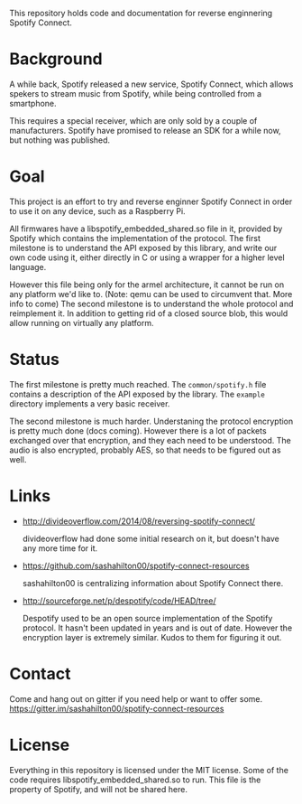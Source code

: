 This repository holds code and documentation for reverse enginnering
Spotify Connect.

# Background
A while back, Spotify released a new service, Spotify Connect, which allows
spekers to stream music from Spotify, while being controlled from a smartphone.

This requires a special receiver, which are only sold by a couple of manufacturers.
Spotify have promised to release an SDK for a while now, but nothing was published.

# Goal
This project is an effort to try and reverse enginner Spotify Connect in order
to use it on any device, such as a Raspberry Pi.

All firmwares have a libspotify_embedded_shared.so file in it, provided by
Spotify which contains the implementation of the protocol.
The first milestone is to understand the API exposed by this library, and write
our own code using it, either directly in C or using a wrapper for a higher
level language.

However this file being only for the armel architecture, it cannot be run on
any platform we'd like to. (Note: qemu can be used to circumvent that. More info
to come)
The second milestone is to understand the whole protocol and reimplement it.
In addition to getting rid of a closed source blob, this would allow running on
virtually any platform.

# Status
The first milestone is pretty much reached. The `common/spotify.h` file contains
a description of the API exposed by the library. The `example` directory implements
a very basic receiver.

The second milestone is much harder.
Understaning the protocol encryption is pretty much done (docs coming).
However there is a lot of packets exchanged over that encryption, and they each
need to be understood.
The audio is also encrypted, probably AES, so that needs to be figured out as
well. 

# Links
* http://divideoverflow.com/2014/08/reversing-spotify-connect/

  divideoverflow had done some initial research on it, but doesn't have any
  more time for it.

* https://github.com/sashahilton00/spotify-connect-resources

  sashahilton00 is centralizing information about Spotify Connect there.

* http://sourceforge.net/p/despotify/code/HEAD/tree/

  Despotify used to be an open source implementation of the Spotify protocol.
  It hasn't been updated in years and is out of date. However the encryption
  layer is extremely similar. Kudos to them for figuring it out.

# Contact
Come and hang out on gitter if you need help or want to offer some.
https://gitter.im/sashahilton00/spotify-connect-resources

# License
Everything in this repository is licensed under the MIT license.
Some of the code requires libspotify_embedded_shared.so to run. This file is
the property of Spotify, and will not be shared here.

